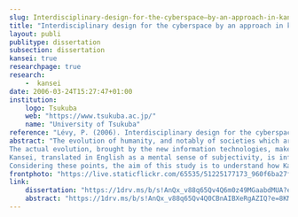 ```yaml
---
slug: Interdisciplinary-design-for-the-cyberspace–by-an-approach-in-kansei-information-methodology-and-workgroup-communication-tool-design-approach-in-kansei
title: "Interdisciplinary design for the cyberspace by an approach in kansei information, Methodology and Workgroup Communication Tool Design Approach in Kansei"
layout: publi
publitype: dissertation
subsection: dissertation
kansei: true
researchpage: true
research: 
    -  kansei
date: 2006-03-24T15:27:47+01:00
institution:
    logo: Tsukuba
    web: "https://www.tsukuba.ac.jp/"
    name: "University of Tsukuba"
reference: "Lévy, P. (2006). Interdisciplinary design for the cyberspace by an approach in kansei information – Methodology and Workgroup Communication Tool Design Approach in Kansei. University of Tsukuba, Japan"
abstract: "The evolution of humanity, and notably of societies which are composing it, is marked all along its history, by evolutions, verily revolutions, of communication technologies (invention of spoken language, written language, of printing techniques, and so on. . . ). The digital technology and the advent of the Internet are significant steps of this evolution. Nowadays, the impressive development and the intrusion of information technology at every level of the society, at the institutional levels as well as the private ones, bring the need for a new social and societal paradigm based on the knowledge and intelligence economy. This new paradigm includes the concept of Cyberspace to denote the virtual space for human and social exchanges based on human knowledge and experience. Each human being is a center of this paradigm. The individual, owner and retailer of intelligence, is emphasized by her/his own experience. Considering Chisei and Kansei, both cognitive elements of each individual, and descriptive and tacit knowledge, owned by each individual, there is a necessity to consider subjective (or personal) dimension in social communication while designing tools for the Cyberspace.
The actual evolution, brought by the new information technologies, makes possible for each individual to share and announce one’s own knowledge with the rest of the group (by extension, with the whole humanity), whatever its size or nature. This is certainly a revolution. This is at the beginning of a new context allowing the design of relevant tools enable to help humanity to understand its common action. This understanding reaches to Collective Intelligence, a new opportunity for human community to progress. Thus there is a real need for new design objectives: creation of tools for Collective Intelligence.
Kansei, translated in English as a mental sense of subjectivity, is influencing human relationships. It has an influence on both the ideation and the understanding of interpersonal communication. Thus, Kansei becomes a key point in social context behavior of each individual, influencing not only the social context it-self (its structure and its operation), but also the information flow. Therefore, Kansei Information can contribute to integrate human subjectivity aspects in the design of tools for the Collective Intelligence.
Considering these points, the aim of this study is to understand how Kansei Information can contribute to the creation to the creation of a design methodology for Collective Intelligence, and thus to the improvement of communication structures of interdisciplinary workgroups."
frontphoto: "https://live.staticflickr.com/65535/51225177173_960f6ba27f.jpg"
link:
    dissertation: "https://1drv.ms/b/s!AnQx_v88q65Qv4Q6m0z49MGaabdMUA?e=qd4ogZ"
    abstract: "https://1drv.ms/b/s!AnQx_v88q65Qv4Q0CBnAIBXeRgAZIQ?e=8KMbRy"
---
```

